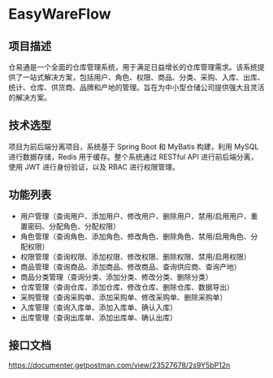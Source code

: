 # EasyWareFlow

## 项目描述

仓易通是一个全面的仓库管理系统，用于满足日益增长的仓库管理需求。该系统提供了一站式解决方案，包括用户、角色、权限、商品、分类、采购、入库、出库、统计、仓库、供货商、品牌和产地的管理。旨在为中小型仓储公司提供强大且灵活的解决方案。

## 技术选型

项目为前后端分离项目，系统基于 Spring Boot 和 MyBatis 构建，利用 MySQL 进行数据存储，Redis 用于缓存。整个系统通过 RESTful API 进行前后端分离，使用 JWT 进行身份验证，以及 RBAC 进行权限管理。

## 功能列表

- 用户管理（查询用户、添加用户、修改用户、删除用户、禁用/启用用户、重置密码、分配角色、分配权限）
- 角色管理（查询角色、添加角色、修改角色、删除角色、禁用/启用角色、分配权限）
- 权限管理（查询权限、添加权限、修改权限、删除权限、禁用/启用权限）
- 商品管理（查询商品、添加商品、修改商品、查询供应商、查询产地）
- 商品分类管理（查询分类、添加分类、修改分类、删除分类）
- 仓库管理（查询仓库、添加仓库、修改仓库、删除仓库、数据导出）
- 采购管理（查询采购单、添加采购单、修改采购单、删除采购单）
- 入库管理（查询入库单、添加入库单、确认入库）
- 出库管理（查询出库单、添加出库单、确认出库）

## 接口文档

https://documenter.getpostman.com/view/23527678/2s9Y5bP12n

